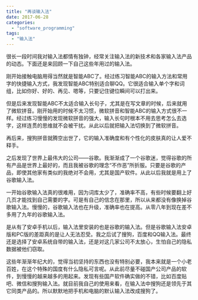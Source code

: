 ```yaml
---
title: "再谈输入法"
date: 2017-06-28
categories: 
  - "software_programming"
tags: 
  - "输入法"
---
```


很长一段时间我对输入法都情有独钟，经常关注输入法的新技术和各家输入法产品的动态。下面还是来回顾一下自己这些年用过的输入法。

刚开始接触电脑用得当然就是智能ABC了。经过练习智能ABC的输入方法和常用字的快捷输入方式，我发现智能ABC特别适合聊QQ。它很适合输入单个字和词组，比如你好、好的、再见、嗯等，只要记住键位瞬间可以打出来。

但是后来发现智能ABC不太适合输入长句子，尤其是在写文章的时候，后来就用了微软拼音。刚开始用的时候不太习惯，微软拼音和智能ABC的输入方式很不一样。经过练习慢慢的发现微软拼音的强大，输入长句时根本不用去思考怎么去选字，这样连贯的思维就不会被干扰。从此以后就把输入法切换到了微软拼音。

再后来，搜狗拼音就腾空出世了，它的输入准确度和有个性化的皮肤真的让人爱不释手。

之后发现了世界上最伟大的公司——谷歌。我渐渐成了一个谷歌迷，觉得谷歌的所有产品是世界上最好的，而且我被谷歌的理念“不作恶”所折服。只要是谷歌的产品，即使其他家有类似的我绝对不会用，尤其是国产软件。从此以后我就是用上了谷歌输入法。

一开始谷歌输入法真的很难用，因为词库太少了，准确率不高，有些时候要翻上好几页才能找到自己需要的字。可是有自己的信念在那里，所以从来都没有像换掉谷歌输入法。慢慢的，谷歌输入法也在升级，准确率也在提高。从零八年到现在差不多用了九年的谷歌输入法。

是从有了安卓手机以后，输入法里安装的也是谷歌的输入法。但是谷歌输入法安卓版和PC版的差距真的是让人无法忍受。我之后试了搜狗，百度和QQ输入法。最终还是选择了安卓系统自带的输入法，还是对这几家公司不太放心，生怕自己的隐私数据被他们窃取。

这些年渐渐年纪大的，觉得当初坚持的东西也没有特别必要，我本来就是一个小老百姓，在这个特殊的国度有什么隐私可言呢。从此前尽量不碰国产公司产品的软件，到慢慢的越来越多的用起来。发现有些国产软件确实做的不错，比如百度贴吧、微信和搜狗输入法。就目前我自己的使用来看，在输入法中搜狗还是领先于其它同类产品的。所以默默地把手机和电脑的默认输入法改成搜狗了。
